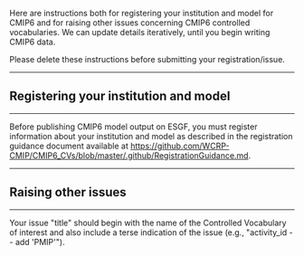 Here are instructions both for registering your institution and model for CMIP6 and for raising other issues concerning CMIP6 controlled vocabularies. We can update details iteratively, until you begin writing CMIP6 data.

Please delete these instructions before submitting your registration/issue. 

*********************************************
## Registering your institution and model
*********************************************
Before publishing CMIP6 model output on ESGF, you must register information about your institution and  model as described in the registration guidance document available at https://github.com/WCRP-CMIP/CMIP6_CVs/blob/master/.github/RegistrationGuidance.md. 

*********************************************
## Raising other issues
*********************************************
Your issue "title" should begin with the name of the Controlled Vocabulary of interest and also include a terse indication of the issue (e.g., "activity_id -- add 'PMIP'").
